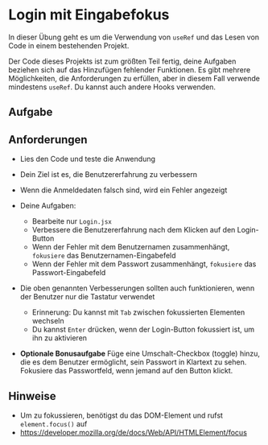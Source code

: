 # Login mit Eingabefokus

In dieser Übung geht es um die Verwendung von `useRef` und das Lesen von Code in einem bestehenden Projekt.

Der Code dieses Projekts ist zum größten Teil fertig, deine Aufgaben beziehen sich auf das Hinzufügen fehlender Funktionen. Es gibt mehrere Möglichkeiten, die Anforderungen zu erfüllen, aber in diesem Fall verwende mindestens `useRef`. Du kannst auch andere Hooks verwenden.

## Aufgabe

## Anforderungen

- Lies den Code und teste die Anwendung
- Dein Ziel ist es, die Benutzererfahrung zu verbessern
- Wenn die Anmeldedaten falsch sind, wird ein Fehler angezeigt
- Deine Aufgaben:
    - Bearbeite nur `Login.jsx`
    - Verbessere die Benutzererfahrung nach dem Klicken auf den Login-Button
    - Wenn der Fehler mit dem Benutzernamen zusammenhängt, `fokusiere` das Benutzernamen-Eingabefeld
    - Wenn der Fehler mit dem Passwort zusammenhängt, `fokusiere` das Passwort-Eingabefeld

- Die oben genannten Verbesserungen sollten auch funktionieren, wenn der Benutzer nur die Tastatur verwendet
    - Erinnerung: Du kannst mit `Tab` zwischen fokussierten Elementen wechseln
    - Du kannst `Enter` drücken, wenn der Login-Button fokussiert ist, um ihn zu aktivieren

- **Optionale Bonusaufgabe** Füge eine Umschalt-Checkbox (toggle) hinzu, die es dem Benutzer ermöglicht, sein Passwort in Klartext zu sehen. Fokusiere das Passwortfeld, wenn jemand auf den Button klickt.

## Hinweise

- Um zu fokussieren, benötigst du das DOM-Element und rufst `element.focus()` auf
- https://developer.mozilla.org/de/docs/Web/API/HTMLElement/focus
